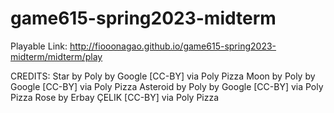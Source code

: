 # game615-spring2023-midterm

Playable Link: 
http://fiooonagao.github.io/game615-spring2023-midterm/midterm/play

 
 
 CREDITS:
 Star by Poly by Google [CC-BY] via Poly Pizza
Moon by Poly by Google [CC-BY] via Poly Pizza
Asteroid by Poly by Google [CC-BY] via Poly Pizza
Rose by Erbay ÇELIK [CC-BY] via Poly Pizza

